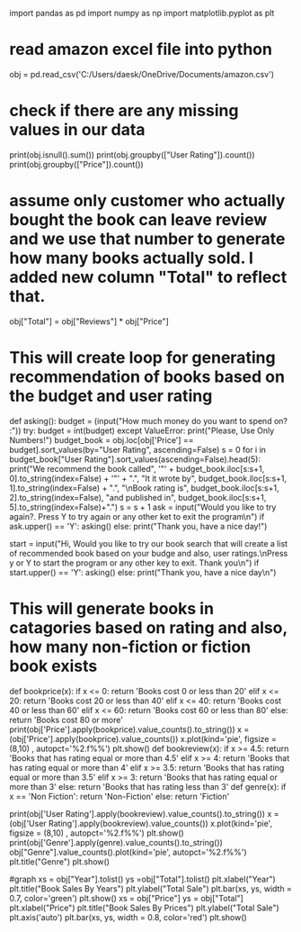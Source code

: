 import pandas as pd
import numpy as np
import matplotlib.pyplot as plt

# read amazon excel file into python
obj = pd.read_csv('C:/Users/daesk/OneDrive/Documents/amazon.csv')

# check if there are any missing values in our data
print(obj.isnull().sum())
print(obj.groupby(["User Rating"]).count())
print(obj.groupby(["Price"]).count())

# assume only customer who actually bought the book can leave review and we use that number to generate how many books actually sold. I added new column "Total" to reflect that.
obj["Total"] = obj["Reviews"] * obj["Price"]

# This will create loop for generating recommendation of books based on the budget and user rating

def asking():
    budget = (input("How much money do you want to spend on? :"))
    try:
        budget = int(budget)
    except ValueError:
        print("Please, Use Only Numbers!")
    budget_book = obj.loc[obj['Price'] == budget].sort_values(by="User Rating", ascending=False)
    s = 0
    for i in budget_book["User Rating"].sort_values(ascending=False).head(5):
        print("We recommend the book called", '"' + budget_book.iloc[s:s+1, 0].to_string(index=False) + '"' + ".", "It it wrote by", budget_book.iloc[s:s+1, 1].to_string(index=False) + ".",
        "\nBook rating is", budget_book.iloc[s:s+1, 2].to_string(index=False), "and published in", budget_book.iloc[s:s+1, 5].to_string(index=False)+".")
        s = s + 1
    ask = input("Would you like to try again?. Press Y to try again or any other ket to exit the program\n")
    if ask.upper() == 'Y':
        asking()
    else:
        print("Thank you, have a nice day!")

start = input("Hi, Would you like to try our book search that will create a list of recommended book based on your budge and also, user ratings.\nPress y or Y to start the program or any other key to exit. Thank you\n")
if start.upper() == 'Y':
    asking()
else:
    print("Thank you, have a nice day\n") 


# This will generate books in catagories based on rating and also, how many non-fiction or fiction book exists
def bookprice(x):
    if x <= 0:
        return 'Books cost 0 or less than 20'
    elif x <= 20:
        return 'Books cost 20 or less than 40'
    elif x <= 40:
        return 'Books cost 40 or less than 60'
    elif x <= 60:
        return 'Books cost 60 or less than 80'
    else:
        return 'Books cost 80 or more'
print(obj['Price'].apply(bookprice).value_counts().to_string())
x = (obj['Price'].apply(bookprice).value_counts())
x.plot(kind='pie', figsize = (8,10) , autopct='%2.f%%')
plt.show()
def bookreview(x):
    if x >= 4.5:
        return 'Books that has rating equal or more than 4.5'
    elif x >= 4:
        return 'Books that has rating equal or more than 4'
    elif x >= 3.5:
        return 'Books that has rating equal or more than 3.5'
    elif x >= 3:
        return 'Books that has rating equal or more than 3'
    else:
        return 'Books that has rating less than 3'
def genre(x):
    if x == 'Non Fiction':
        return 'Non-Fiction'
    else:
        return  'Fiction'

print(obj['User Rating'].apply(bookreview).value_counts().to_string())
x = (obj['User Rating'].apply(bookreview).value_counts())
x.plot(kind='pie', figsize = (8,10) , autopct='%2.f%%')
plt.show()
print(obj['Genre'].apply(genre).value_counts().to_string())
obj["Genre"].value_counts().plot(kind='pie', autopct='%2.f%%')
plt.title("Genre")
plt.show()

#graph
xs = obj["Year"].tolist()
ys =obj["Total"].tolist()
plt.xlabel("Year")
plt.title("Book Sales By Years")
plt.ylabel("Total Sale")
plt.bar(xs, ys, width = 0.7, color='green')
plt.show()
xs = obj["Price"]
ys = obj["Total"]
plt.xlabel("Price")
plt.title("Book Sales By Prices")
plt.ylabel("Total Sale")
plt.axis('auto')
plt.bar(xs, ys, width = 0.8, color='red')
plt.show()

